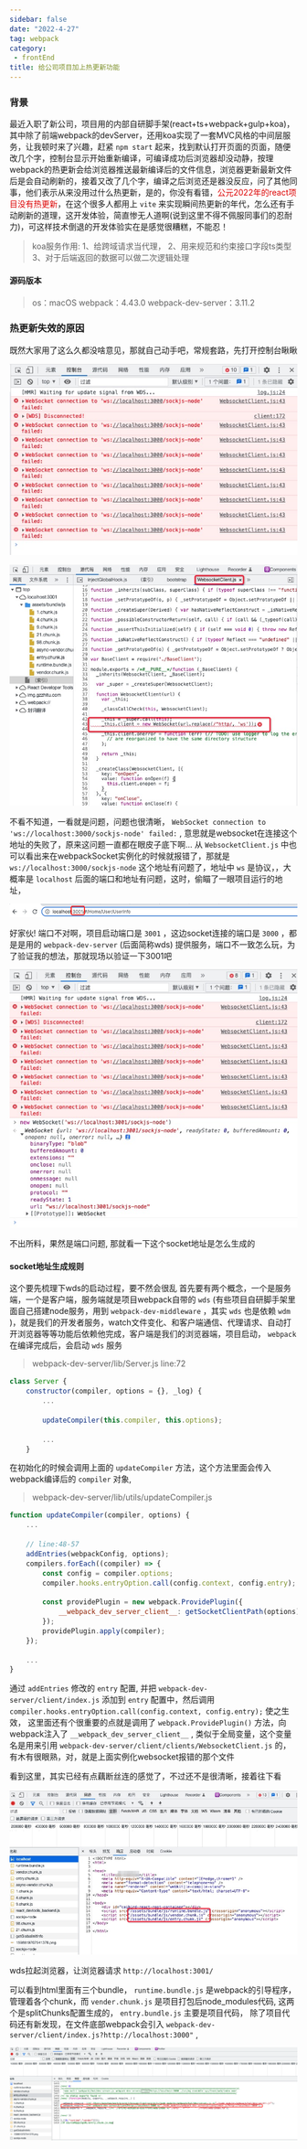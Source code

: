 ```yaml
---
sidebar: false
date: "2022-4-27"
tag: webpack
category: 
 - frontEnd  
title: 给公司项目加上热更新功能
---
```


### 背景

最近入职了新公司，项目用的内部自研脚手架(react+ts+webpack+gulp+koa)，其中除了前端webpack的devServer，还用koa实现了一套MVC风格的中间层服务，让我顿时来了兴趣，赶紧 `npm start` 起来，找到默认打开页面的页面，随便改几个字，控制台显示开始重新编译，可编译成功后浏览器却没动静，按理webpack的热更新会给浏览器推送最新编译后的文件信息，浏览器更新最新文件后是会自动刷新的，接着又改了几个字，编译之后浏览还是器没反应，问了其他同事，他们表示从来没用过什么热更新，是的，你没有看错，<font color='#dd0000'>公元2022年的react项目没有热更新</font>，在这个很多人都用上 `vite` 来实现瞬间热更新的年代，怎么还有手动刷新的道理，这开发体验，简直惨无人道啊(说到这里不得不佩服同事们的忍耐力)，可这样技术倒退的开发体验实在是感觉很糟糕，不能忍！

> koa服务作用:
> 1、给跨域请求当代理，
> 2、用来规范和约束接口字段ts类型
> 3、对于后端返回的数据可以做二次逻辑处理

#### 源码版本

> os：macOS
> webpack：4.43.0
> webpack-dev-server：3.11.2

### 热更新失效的原因

既然大家用了这么久都没啥意见，那就自己动手吧，常规套路，先打开控制台瞅瞅

![start](./img/fixHotUpdate-websocket-connect-fail.jpg "图片地址")

![start](./img/fixHotUpdate-WebsocketClient.jpg "图片地址")

不看不知道，一看就是问题，问题也很清晰， `WebSocket connection to 'ws://localhost:3000/sockjs-node' failed:` , 意思就是websocket在连接这个地址的失败了，原来这问题一直都在眼皮子底下啊... 从 `WebsocketClient.js` 中也可以看出来在webpackSocket实例化的时候就报错了，那就是 `ws://localhost:3000/sockjs-node` 这个地址有问题了，地址中 `ws` 是协议，，大概率是 `localhost` 后面的端口和地址有问题，这时，偷瞄了一眼项目运行的地址，

![start](./img/fixHotUpdate-project-url.png "图片地址")

好家伙! 端口不对啊，项目启动端口是 `3001` ，这边socket连接的端口是 `3000` ，都是是用的 `webpack-dev-server` (后面简称wds) 提供服务，端口不一致怎么玩，为了验证我的想法，那就现场以验证一下3001吧

![start](./img/fixHotUpdate-socket-conect-test.jpg "图片地址")

不出所料，果然是端口问题, 那就看一下这个socket地址是怎么生成的

#### socket地址生成规则

这个要先梳理下wds的启动过程，要不然会很乱
首先要有两个概念，一个是服务端，一个是客户端，服务端就是项目webpack自带的 `wds` (有些项目自研脚手架里面自己搭建node服务，用到 `webpack-dev-middleware` ，其实 `wds` 也是依赖 `wdm` )，就是我们的开发者服务，watch文件变化、和客户端通信、代理请求、自动打开浏览器等等功能后依赖他完成，客户端是我们的浏览器端，项目启动， `webpack` 在编译完成后，会启动 `wds` 服务

> webpack-dev-server/lib/Server.js line:72

```js
class Server {
    constructor(compiler, options = {}, _log) {
        ...

        updateCompiler(this.compiler, this.options);

        ...
    }
```

在初始化的时候会调用上面的 `updateCompiler` 方法，这个方法里面会传入webpack编译后的 `compiler` 对象, 

> webpack-dev-server/lib/utils/updateCompiler.js 

```js
function updateCompiler(compiler, options) {
    ...

    // line:48-57
    addEntries(webpackConfig, options);
    compilers.forEach((compiler) => {
        const config = compiler.options;
        compiler.hooks.entryOption.call(config.context, config.entry);

        const providePlugin = new webpack.ProvidePlugin({
            __webpack_dev_server_client__: getSocketClientPath(options),
        });
        providePlugin.apply(compiler);
    });

    ...
}
```

通过 `addEntries` 修改的 `entry` 配置, 并把 `webpack-dev-server/client/index.js` 添加到 `entry` 配置中，然后调用 `compiler.hooks.entryOption.call(config.context, config.entry);` 使之生效，
这里面还有个很重要的点就是调用了 `webpack.ProvidePlugin()` 方法，向webpack注入了 `__webpack_dev_server_client__` , 类似于全局变量，这个变量名是用来引用 `webpack-dev-server/client/clients/WebsocketClient.js` 的，有木有很眼熟，对，就是上面实例化websocket报错的那个文件

看到这里，其实已经有点藕断丝连的感觉了，不过还不是很清晰，接着往下看

![start](./img/fixHotUpdate-bundles.jpg "图片地址")

wds拉起浏览器，让浏览器请求 `http://localhost:3001/`

可以看到html里面有三个bundle， `runtime.bundle.js` 是webpack的引导程序，管理着各个chunk，而 `vender.chunk.js` 是项目打包后node_modules代码, 这两个是splitChunks配置生成的， `entry.bundle.js` 主要是项目代码， 除了项目代码还有新发现，在文件底部webpack会引入
`webpack-dev-server/client/index.js?http://localhost:3000"` , 

![start](./img/fixHotUpdate-entry.jpg "图片地址")
